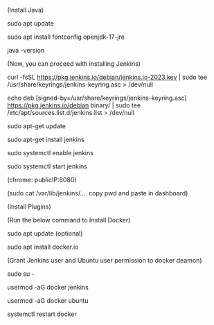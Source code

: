 
(Install Java)

sudo apt update

sudo apt install fontconfig openjdk-17-jre

java -version

(Now, you can proceed with installing Jenkins)

curl -fsSL https://pkg.jenkins.io/debian/jenkins.io-2023.key | sudo tee /usr/share/keyrings/jenkins-keyring.asc > /dev/null

echo deb [signed-by=/usr/share/keyrings/jenkins-keyring.asc] https://pkg.jenkins.io/debian binary/ | sudo tee /etc/apt/sources.list.d/jenkins.list > /dev/null

sudo apt-get update

sudo apt-get install jenkins

sudo systemctl enable jenkins

sudo systemctl start jenkins

(chrome: publicIP:8080)

(sudo cat /var/lib/jenkins/.... copy pwd and paste in dashboard)

(Install Plugins)

(Run the below command to Install Docker)

sudo apt update (optional)

sudo apt install docker.io
 
(Grant Jenkins user and Ubuntu user permission to docker deamon)

sudo su - 

usermod -aG docker jenkins

usermod -aG docker ubuntu

systemctl restart docker
